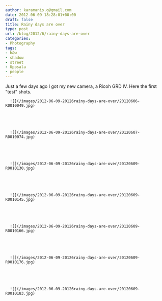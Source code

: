 ```yaml
---
author: karamanis.g@gmail.com
date: 2012-06-09 18:28:01+00:00
draft: false
title: Rainy days are over
type: post
url: /blog/2012/6/rainy-days-are-over
categories:
- Photography
tags:
- b&w
- shadow
- street
- Uppsala
- people
---
```


Just a few days ago I got my new camera, a Ricoh GRD IV. Here the first "test" shots.


  
      ![](/images/2012-06-09-20126rainy-days-are-over/20120606-R0010049.jpg)

  


  
      ![](/images/2012-06-09-20126rainy-days-are-over/20120607-R0010074.jpg)

  


  
      ![](/images/2012-06-09-20126rainy-days-are-over/20120609-R0010130.jpg)

  


  
      ![](/images/2012-06-09-20126rainy-days-are-over/20120609-R0010145.jpg)

  


  
      ![](/images/2012-06-09-20126rainy-days-are-over/20120609-R0010166.jpg)

  


  
      ![](/images/2012-06-09-20126rainy-days-are-over/20120609-R0010176.jpg)

  


  
      ![](/images/2012-06-09-20126rainy-days-are-over/20120609-R0010183.jpg)

